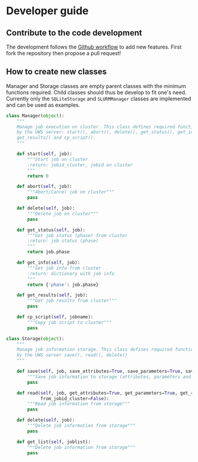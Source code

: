 Developer guide
===============
Contribute to the code development
----------------------------------
The development follows the 
[Github workflow](https://guides.github.com/introduction/flow/) to add new features. 
First fork the repository then propose a pull request!

How to create new classes
-------------------------
Manager and Storage classes are empty parent classes with the minimum functions
required. Child classes should thus be develop to fit one's need. Currently only the 
`SQLiteStorage` and `SLURMManager` classes are implemented and can be used as examples.

```python
class Manager(object):
    """
    Manage job execution on cluster. This class defines required functions executed
    by the UWS server: start(), abort(), delete(), get_status(), get_info(),
    get_results() and cp_script().
    """

    def start(self, job):
        """Start job on cluster
        :return: jobid_cluster, jobid on cluster
        """
        return 0

    def abort(self, job):
        """Abort/Cancel job on cluster"""
        pass

    def delete(self, job):
        """Delete job on cluster"""
        pass

    def get_status(self, job):
        """Get job status (phase) from cluster
        :return: job status (phase)
        """
        return job.phase

    def get_info(self, job):
        """Get job info from cluster
        :return: dictionary with job info
        """
        return {'phase': job.phase}

    def get_results(self, job):
        """Get job results from cluster"""
        pass

    def cp_script(self, jobname):
        """Copy job script to cluster"""
        pass
```

```python
class Storage(object):
    """
    Manage job information storage. This class defines required functions executed
    by the UWS server save(), read(), delete()
    """

    def save(self, job, save_attributes=True, save_parameters=True, save_results=True):
        """Save job information to storage (attributes, parameters and results)"""
        pass

    def read(self, job, get_attributes=True, get_parameters=True, get_results=True,
             from_jobid_cluster=False):
        """Read job information from storage"""
        pass

    def delete(self, job):
        """Delete job information from storage"""
        pass

    def get_list(self, joblist):
        """Delete job information from storage"""
        pass
```

